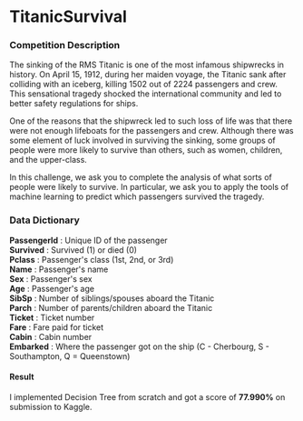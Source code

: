 # TitanicSurvival

### Competition Description
The sinking of the RMS Titanic is one of the most infamous shipwrecks in history.  On April 15, 1912, during her maiden voyage, the Titanic sank after colliding with an iceberg, killing 1502 out of 2224 passengers and crew. This sensational tragedy shocked the international community and led to better safety regulations for ships.

One of the reasons that the shipwreck led to such loss of life was that there were not enough lifeboats for the passengers and crew. Although there was some element of luck involved in surviving the sinking, some groups of people were more likely to survive than others, such as women, children, and the upper-class.

In this challenge, we ask you to complete the analysis of what sorts of people were likely to survive. In particular, we ask you to apply the tools of machine learning to predict which passengers survived the tragedy.

### Data Dictionary
**PassengerId** : Unique ID of the passenger      
**Survived** : Survived (1) or died (0)      
**Pclass** : Passenger's class (1st, 2nd, or 3rd)     
**Name** : Passenger's name     
**Sex** : Passenger's sex     
**Age** : Passenger's age     
**SibSp** : Number of siblings/spouses aboard the Titanic    
**Parch** : Number of parents/children aboard the Titanic    
**Ticket** : Ticket number    
**Fare** : Fare paid for ticket    
**Cabin** : Cabin number     
**Embarked** : Where the passenger got on the ship (C - Cherbourg, S - Southampton, Q = Queenstown)     


#### Result
I implemented Decision Tree from scratch and got a score of **77.990%** on submission to Kaggle. 
